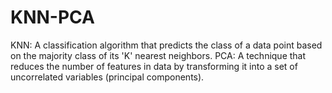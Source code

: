 # KNN-PCA
KNN: A classification algorithm that predicts the class of a data point based on the majority class of its 'K' nearest neighbors. PCA: A technique that reduces the number of features in data by transforming it into a set of uncorrelated variables (principal components).
